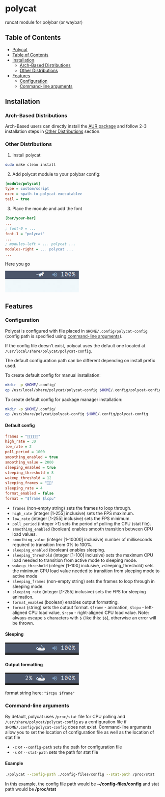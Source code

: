 # polycat <a id="polycat"></a>

runcat module for polybar (or waybar)

## Table of Contents <a id="table-of-contents"></a>

- [Polycat](#polycat)
- [Table of Contents](#table-of-contents)
- [Installation](#installation)
  - [Arch-Based Distributions](#installation-arch-based)
  - [Other Distributions](#installation-other)
- [Features](#features)
  - [Configuration](#features-configuration)
  - [Command-line arguments](#features-arguments)

## Installation <a id="installation"></a>

### Arch-Based Distributions <a id="installation-arch-based"></a>

Arch-Based users can directly install the
[AUR package](https://aur.archlinux.org/packages/polycat)
and follow 2-3 installation steps in
[Other Distributions](#installation-other) section.

### Other Distributions <a id="installation-other"></a>

1. Install polycat

```bash
sudo make clean install
```

2. Add polycat module to your polybar config:

```ini
[module/polycat]
type = custom/script
exec = <path-to-polycat-executable>
tail = true
```

3. Place the module and add the font

```ini
[bar/your-bar]
...
; font-0 = ...
font-1 = "polycat"
...
; modules-left = ... polycat ...
modules-right = ... polycat ...
...
```

Here you go

![polycat demo animation](res/polycat-demo.gif)

## Features <a id="features"></a>

### Configuration <a id="features-configuration"></a>

Polycat is configured with file placed in `$HOME/.config/polycat-config` (config path is specified using [command-line arguments](#features-arguments)).

If the config file doesn't exist, polycat uses the default one located at `/usr/local/share/polycat/polycat-config`.

The default configuration path can be different depending on install prefix used.

To create default config for manual installation:

```bash
mkdir -p $HOME/.config/
cp /usr/local/share/polycat/polycat-config $HOME/.config/polycat-config
```

To create default config for package manager installation:

```bash
mkdir -p $HOME/.config/
cp /usr/share/polycat/polycat-config $HOME/.config/polycat-config
```

#### Default config

```ini
frames = ""
high_rate = 30
low_rate = 2
poll_period = 1000
smoothing_enabled = true
smoothing_value = 2000
sleeping_enabled = true
sleeping_threshold = 8
wakeup_threshold = 12
sleeping_frames = ""
sleeping_rate = 4
format_enabled = false
format = "$frame $lcpu"
```

- `frames` (non-empty string)
  sets the frames to loop through.
- `high_rate` (integer [1-255] inclusive)
  sets the FPS maximum.
- `low_rate` (integer [1-255] inclusive)
  sets the FPS minimum.
- `poll_period` (integer >1)
  sets the period of polling the CPU (stat file).
- `smoothing_enabled` (boolean)
  enables smooth transition between CPU load values.
- `smoothing_value` (integer [1-10000] inclusive)
  number of milliseconds required to transition from 0% to 100%.
- `sleeping_enabled` (boolean)
  enables sleeping.
- `sleeping_threshold` (integer [1-100] inclusive)
  sets the maximum CPU load needed to transition from active mode to sleeping mode.
- `wakeup_threshold` (integer [1-100] inclusive, >sleeping_threshold)
  sets the minimum CPU load value needed to transition from sleeping mode to active mode
- `sleeping_frames` (non-empty string)
  sets the frames to loop through in sleeping mode.
- `sleeping_rate` (integer [1-255] inclusive)
  sets the FPS for sleeping animation.
- `format_enabled` (boolean)
  enables output formatting.
- `format` (string)
  sets the output format. `$frame` - animation, `$lcpu` - left-aligned CPU load value, `$rcpu` - right-aligned CPU load value.
  Note: always escape `$` characters with `$` (like this: `$$`), otherwise an error will be thrown.

#### Sleeping

![polycat sleeping demo animation](res/polycat-sleeping-demo.gif)

#### Output formatting

![polycat formatting demo animation](res/polycat-formatting-demo.gif)

format string here: `"$rcpu $frame"`

### Command-line arguments <a id="features-arguments"></a>

By default, polycat uses `/proc/stat` file for CPU polling and `/usr/share/polycat/polycat-config` as a configuration file if `$HOME/.config/polycat-config` does not exist.
Command-line arguments allow you to set the location of configuration file as well as the location of stat file

- `-c` or `--config-path` sets the path for configuration file
- `-s` or `--stat-path` sets the path for stat file

#### Example

```bash
./polycat --config-path ./config-files/config --stat-path /proc/stat
```

In this example, the config file path would be **~/config-files/config** and stat path would be **/proc/stat**
